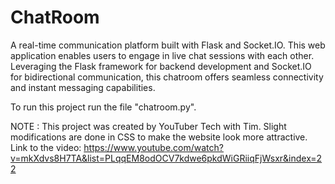 # ChatRoom
A real-time communication platform built with Flask and Socket.IO. 
This web application enables users to engage in live chat sessions with each other. 
Leveraging the Flask framework for backend development and Socket.IO for bidirectional communication, this chatroom offers seamless connectivity and instant messaging capabilities.

To run this project run the file "chatroom.py".

NOTE : This project was created by YouTuber Tech with Tim. Slight modifications are done in CSS to make the website look more attractive.
Link to the video: https://www.youtube.com/watch?v=mkXdvs8H7TA&list=PLqqEM8odOCV7kdwe6pkdWiGRiiqFjWsxr&index=22
